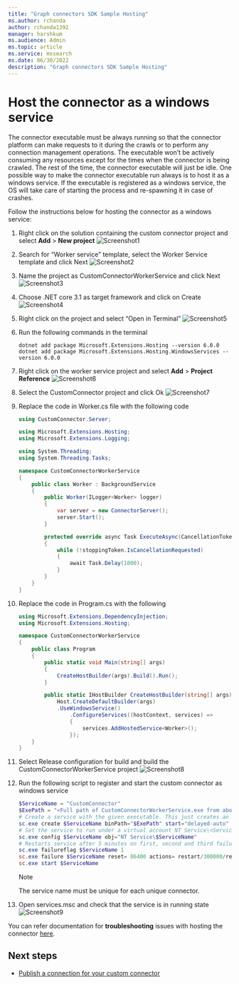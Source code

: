 ```yaml
---
title: "Graph connectors SDK Sample Hosting"
ms.author: rchanda
author: rchanda1392
manager: harshkum
ms.audience: Admin
ms.topic: article
ms.service: mssearch
ms.date: 06/30/2022
description: "Graph connectors SDK Sample Hosting"
---
```


# Host the connector as a windows service

The connector executable must be always running so that the connector platform can make requests to it during the crawls or to perform any connection management operations. The executable won’t be actively consuming any resources except for the times when the connector is being crawled. The rest of the time, the connector executable will just be idle.
One possible way to make the connector executable run always is to host it as a windows service. If the executable is registered as a windows service, the OS will take care of starting the process and re-spawning it in case of crashes.

Follow the instructions below for hosting the connector as a windows service:

1. Right click on the solution containing the custom connector project and select **Add** > **New project**
    ![Screenshot1](media/connectors-sdk/service1.png)

2. Search for “Worker service” template, select the Worker Service template and click Next
    ![Screenshot2](media/connectors-sdk/service2.png)

3. Name the project as CustomConnectorWorkerService and click Next
    ![Screenshot3](media/connectors-sdk/service3.png)

4. Choose .NET core 3.1 as target framework and click on Create
    ![Screenshot4](media/connectors-sdk/service4.png)

5. Right click on the project and select “Open in Terminal”
    ![Screenshot5](media/connectors-sdk/service5.png)

6. Run the following commands in the terminal

    ```dotnetcli
    dotnet add package Microsoft.Extensions.Hosting --version 6.0.0
    dotnet add package Microsoft.Extensions.Hosting.WindowsServices --version 6.0.0

    ```

7. Right click on the worker service project and select **Add** > **Project Reference**
     ![Screenshot6](media/connectors-sdk/service6.png)

8. Select the CustomConnector project and click Ok
    ![Screenshot7](media/connectors-sdk/service7.png)

9. Replace the code in Worker.cs file with the following code

    ```csharp
    using CustomConnector.Server;
    
    using Microsoft.Extensions.Hosting;
    using Microsoft.Extensions.Logging;
    
    using System.Threading;
    using System.Threading.Tasks;
    
    namespace CustomConnectorWorkerService
    {
        public class Worker : BackgroundService
        {
            public Worker(ILogger<Worker> logger)
            {
                var server = new ConnectorServer();
                server.Start();
            }
    
            protected override async Task ExecuteAsync(CancellationToken stoppingToken)
            {
                while (!stoppingToken.IsCancellationRequested)
                {
                    await Task.Delay(1000);
                }
            }
        }
    }

    ```

10. Replace the code in Program.cs with the following

    ```csharp
    using Microsoft.Extensions.DependencyInjection;
    using Microsoft.Extensions.Hosting;
    
    namespace CustomConnectorWorkerService
    {
        public class Program
        {
            public static void Main(string[] args)
            {
                CreateHostBuilder(args).Build().Run();
            }
    
            public static IHostBuilder CreateHostBuilder(string[] args) =>
                Host.CreateDefaultBuilder(args)
                .UseWindowsService()
                    .ConfigureServices((hostContext, services) =>
                    {
                        services.AddHostedService<Worker>();
                    });
        }
    }

    ```

11. Select Release configuration for build and build the CustomConnectorWorkerService project
    ![Screenshot8](media/connectors-sdk/service8.png)

12. Run the following script to register and start the custom connector as windows service

    ```powershell
    $ServiceName = "CustomConnector"
    $ExePath = "<Full path of CustomConnectorWorkerService.exe from above build>"
    # Create a service with the given executable. This just creates an entry for this service.
    sc.exe create $ServiceName binPath="$ExePath" start="delayed-auto"
    # Set the service to run under a virtual account NT Service\<ServiceName>. Optionally skip this step to run the service under LOCAL SERVICE account
    sc.exe config $ServiceName obj="NT Service\$ServiceName"
    # Restarts service after 5 minutes on first, second and third failures and resets error after 1 day
    sc.exe failureflag $ServiceName 1
    sc.exe failure $ServiceName reset= 86400 actions= restart/300000/restart/300000/restart/300000
    sc.exe start $ServiceName

    ```

    >[!Note]
    >The service name must be unique for each unique connector.

13. Open services.msc and check that the service is in running state
    ![Screenshot9](media/connectors-sdk/service9.png)

You can refer documentation for **troubleshooting** issues with hosting the connector [here](/MicrosoftSearch/custom-connector-sdk-troubleshooting#troubleshooting-errors-while-hosting-the-connector-as-a-windows-service).

## Next steps

* [Publish a connection for your custom connector](/MicrosoftSearch/custom-connector-sdk-sample-publish)

